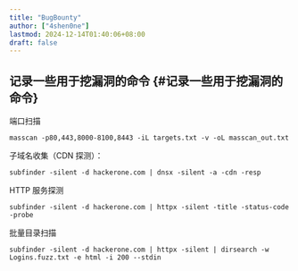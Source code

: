 ```yaml
---
title: "BugBounty"
author: ["4shen0ne"]
lastmod: 2024-12-14T01:40:06+08:00
draft: false
---
```


## 记录一些用于挖漏洞的命令 {#记录一些用于挖漏洞的命令}

端口扫描

```text
masscan -p80,443,8000-8100,8443 -iL targets.txt -v -oL masscan_out.txt
```

子域名收集（CDN 探测）：

```text
subfinder -silent -d hackerone.com | dnsx -silent -a -cdn -resp
```

HTTP 服务探测

```text
subfinder -silent -d hackerone.com | httpx -silent -title -status-code -probe
```

批量目录扫描

```text
subfinder -silent -d hackerone.com | httpx -silent | dirsearch -w Logins.fuzz.txt -e html -i 200 --stdin
```
